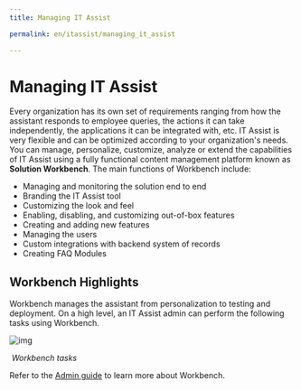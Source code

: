 ```yaml
---
title: Managing IT Assist

permalink: en/itassist/managing_it_assist

---
```


# Managing IT Assist

Every organization has its own set of requirements ranging from how the assistant responds to employee queries, the actions it can take independently, the applications it can be integrated with, etc. IT Assist is very flexible and can be optimized according to your organization's needs. You can manage, personalize, customize, analyze or extend the capabilities of IT Assist using a fully functional content management platform known as **Solution Workbench**. The main functions of Workbench include: 

- Managing and monitoring the solution end to end 
- Branding the IT Assist tool
- Customizing the look and feel
- Enabling, disabling, and customizing out-of-box features 
- Creating and adding new features 
- Managing the users
- Custom integrations with backend system of records
- Creating FAQ Modules 

## Workbench Highlights

Workbench manages the assistant from personalization to testing and deployment. On a high level, an IT Assist admin can perform the following tasks using Workbench.  

![img](https://lh5.googleusercontent.com/aprdthOma9HoEtVLhS1WNetA5fekYznmq0WPWUmo9HRBLzsTThkI7jWpVB2kzgCh_jw_ejRNz6PA9znTgOmfy2XcxlMl7NkdSsrWi_qc5Iz3M_bLMGwx_eI9FKCdpk-w3eMQmspli9hQfzM0DLiojGS2Gpur5LC0_TUaoSCf8hYjzUP0PqXAoQnU8JK_)

​																				*Workbench tasks*

Refer to the [Admin guide](https://docs.google.com/document/d/1O_NP0HgupKwLae216EHm5madwR-Xk2dO/edit#bookmark=id.8779xp2lqm8s) to learn more about Workbench.